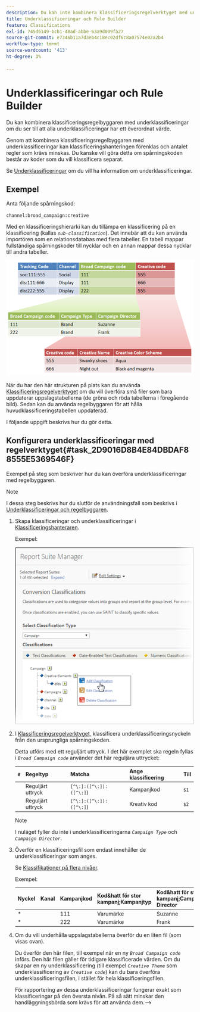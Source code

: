 ```yaml
---
description: Du kan inte kombinera klassificeringsregelverktyget med underklassificeringar.
title: Underklassificeringar och Rule Builder
feature: Classifications
exl-id: 745d6149-bcb1-48ad-abbe-63a9d009fa27
source-git-commit: e7346b11a7d3eb4c18ec02df6c8a07574e02a2b4
workflow-type: tm+mt
source-wordcount: '413'
ht-degree: 3%

---
```


# Underklassificeringar och Rule Builder

Du kan kombinera klassificeringsregelbyggaren med underklassificeringar om du ser till att alla underklassificeringar har ett överordnat värde.

Genom att kombinera klassificeringsregelbyggaren med underklassificeringar kan klassificeringshanteringen förenklas och antalet regler som krävs minskas. Du kanske vill göra detta om spårningskoden består av koder som du vill klassificera separat.

Se [Underklassificeringar](/help/components/classifications/c-sub-classifications.md) om du vill ha information om underklassificeringar.

## Exempel

Anta följande spårningskod:

`channel:broad_campaign:creative`

Med en klassificeringshierarki kan du tillämpa en klassificering på en klassificering (kallas *`sub-classification`*). Det innebär att du kan använda importören som en relationsdatabas med flera tabeller. En tabell mappar fullständiga spårningskoder till nycklar och en annan mappar dessa nycklar till andra tabeller.

![](assets/sub_class_table.png)

När du har den här strukturen på plats kan du använda [Klassificeringsregelverktyget](/help/components/classifications/crb/classification-rule-builder.md) om du vill överföra små filer som bara uppdaterar uppslagstabellerna (de gröna och röda tabellerna i föregående bild). Sedan kan du använda regelbyggaren för att hålla huvudklassificeringstabellen uppdaterad.

I följande uppgift beskrivs hur du gör detta.

## Konfigurera underklassificeringar med regelverktyget{#task_2D9016D8B4E84DBDAF88555E5369546F}

Exempel på steg som beskriver hur du kan överföra underklassificeringar med regelbyggaren.

>[!NOTE]
>
>I dessa steg beskrivs hur du slutför de användningsfall som beskrivs i [Underklassificeringar och regelbyggaren](/help/components/classifications/crb/sub-classification-rule-builder.md).

1. Skapa klassificeringar och underklassificeringar i [Klassificeringshanteraren](https://experienceleague.adobe.com/docs/analytics/components/classifications/c-classifications.html).

   Exempel:

   ![Steginformation](/help/admin/admin/assets/sub_class_create.png)

1. I [Klassificeringsregelverktyget](/help/components/classifications/crb/classification-rule-builder.md), klassificera underklassificeringsnyckeln från den ursprungliga spårningskoden.

   Detta utförs med ett reguljärt uttryck. I det här exemplet ska regeln fyllas i *`Broad Campaign code`* använder det här reguljära uttrycket:

   | `#` | Regeltyp | Matcha | Ange klassificering | Till |
   |---|---|---|---|---|
   |  | Reguljärt uttryck | `[^\:]:([^\:]):([^\:]`) | Kampanjkod | `$1` |
   |  | Reguljärt uttryck | `[^\:]:([^\:]):([^\:]`) | Kreativ kod | `$2` |

   >[!NOTE]
   >
   >I nuläget fyller du inte i underklassificeringarna *`Campaign Type`* och *`Campaign Director`*.

1. Överför en klassificeringsfil som endast innehåller de underklassificeringar som anges.

   Se [Klassifikationer på flera nivåer](/help/components/classifications/c-sub-classifications.md).

   Exempel:

   | Nyckel | Kanal | Kampanjkod | Kod&amp;hatt för stor kampanj;Kampanjtyp | Kod&amp;hatt för stor kampanj;Campaign Director | ... |
   |---|---|---|---|---|---|
   | &#42; |  | 111 | Varumärke | Suzanne |  |
   | &#42; |  | 222 | Varumärke | Frank |  |

1. Om du vill underhålla uppslagstabellerna överför du en liten fil (som visas ovan).

   Du överför den här filen, till exempel när en ny *`Broad Campaign code`* införs. Den här filen gäller för tidigare klassificerade värden. Om du skapar en ny underklassificering (till exempel *`Creative Theme`* som underklassificering av *`Creative code`*) kan du bara överföra underklassificeringsfilen, i stället för hela klassificeringsfilen.

   För rapportering av dessa underklassificeringar fungerar exakt som klassificeringar på den översta nivån. På så sätt minskar den handläggningsbörda som krävs för att använda dem.-->

